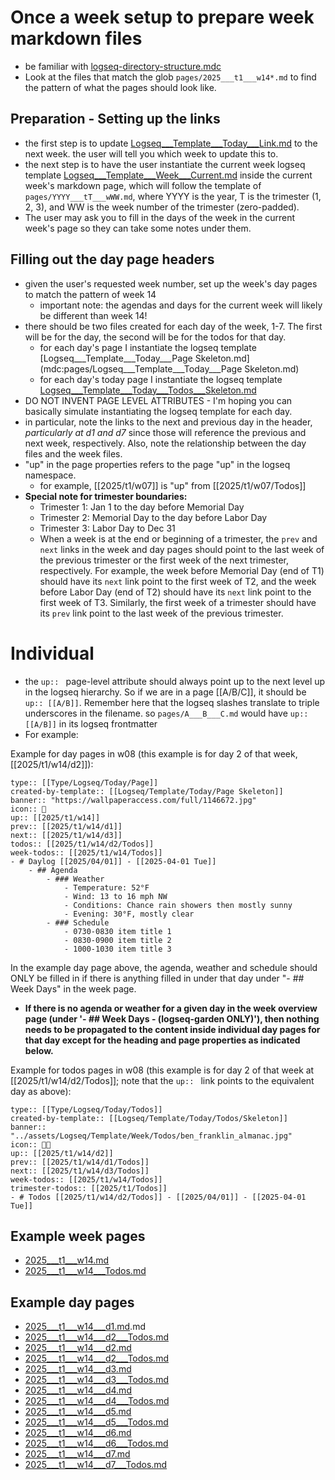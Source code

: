 # Once a week setup to prepare week markdown files 
- be familiar with [logseq-directory-structure.mdc](mdc:.cursor/rules/logseq-cursor-rules/logseq-directory-structure.mdc)
- Look at the files that match the glob `pages/2025___t1___w14*.md` to find the pattern of what the pages should look like. 

## Preparation - Setting up the links
- the first step is to update [Logseq___Template___Today___Link.md](mdc:pages/Logseq___Template___Today___Link.md) to the next week. the user will tell you which week to update this to.
- the next step is to have the user instantiate the current week logseq template [Logseq___Template___Week___Current.md](mdc:pages/Logseq___Template___Week___Current.md) inside the current week's markdown page, which will follow the template of `pages/YYYY___tT___wWW.md`, where YYYY is the year, T is the trimester (1, 2, 3), and WW is the week number of the trimester (zero-padded).
- The user may ask you to fill in the days of the week in the current week's page so they can take some notes under them.

## Filling out the day page headers
- given the user's requested week number, set up the week's day pages to match the pattern of week 14
  - important note: the agendas and days for the current week will likely be different than week 14!
- there should be two files created for each day of the week, 1-7. The first will be for the day, the second will be for the todos for that day.
  - for each day's page I instantiate the logseq template [Logseq___Template___Today___Page Skeleton.md](mdc:pages/Logseq___Template___Today___Page Skeleton.md)
  - for each day's today page I instantiate the logseq template [Logseq___Template___Today___Todos___Skeleton.md](mdc:pages/Logseq___Template___Today___Todos___Skeleton.md)
- DO NOT INVENT PAGE LEVEL ATTRIBUTES - I'm hoping you can basically simulate instantiating the logseq template for each day.
- in particular, note the links to the next and previous day in the header, *particularly at d1 and d7* since those will reference the previous and next week, respectively. Also, note the relationship between the day files and the week files. 
- "up" in the page properties refers to the page "up" in the logseq namespace. 
  - for example, [[2025/t1/w07]] is "up" from [[2025/t1/w07/Todos]] 
- **Special note for trimester boundaries:**
  - Trimester 1: Jan 1 to the day before Memorial Day
  - Trimester 2: Memorial Day to the day before Labor Day
  - Trimester 3: Labor Day to Dec 31
  - When a week is at the end or beginning of a trimester, the `prev` and `next` links in the week and day pages should point to the last week of the previous trimester or the first week of the next trimester, respectively. For example, the week before Memorial Day (end of T1) should have its `next` link point to the first week of T2, and the week before Labor Day (end of T2) should have its `next` link point to the first week of T3. Similarly, the first week of a trimester should have its `prev` link point to the last week of the previous trimester.

# Individual 
- the `up:: ` page-level attribute should always point up to the next level up in the logseq hierarchy. So if we are in a page [[A/B/C]], it should be `up:: [[A/B]]`. Remember here that the logseq slashes translate to triple underscores in the filename. so `pages/A___B___C.md` would have `up:: [[A/B]]` in its logseq frontmatter
- For example:

Example for day pages in w08 (this example is for day 2 of that week, [[2025/t1/w14/d2]]):
~~~
type:: [[Type/Logseq/Today/Page]]
created-by-template:: [[Logseq/Template/Today/Page Skeleton]]
banner:: "https://wallpaperaccess.com/full/1146672.jpg"
icon:: 📖
up:: [[2025/t1/w14]]
prev:: [[2025/t1/w14/d1]]
next:: [[2025/t1/w14/d3]]
todos:: [[2025/t1/w14/d2/Todos]]
week-todos:: [[2025/t1/w14/Todos]]
- # Daylog [[2025/04/01]] - [[2025-04-01 Tue]]
	- ## Agenda
		- ### Weather
			- Temperature: 52°F
			- Wind: 13 to 16 mph NW
			- Conditions: Chance rain showers then mostly sunny
			- Evening: 30°F, mostly clear
		- ### Schedule
			- 0730-0830 item title 1
			- 0830-0900 item title 2
			- 1000-1030 item title 3
~~~

In the example day page above, the agenda, weather and schedule should ONLY be filled in if there is anything filled in under that day under "- ## Week Days" in the week page.
- **If there is no agenda or weather for a given day in the week overview page (under '- ## Week Days - (logseq-garden ONLY)'), then nothing needs to be propagated to the content inside individual day pages for that day except for the heading and page properties as indicated below.**

Example for todos pages in w08 (this example is for day 2 of that week at [[2025/t1/w14/d2/Todos]]; note that the `up:: ` link points to the equivalent day as above):
~~~
type:: [[Type/Logseq/Today/Todos]]
created-by-template:: [[Logseq/Template/Today/Todos/Skeleton]]
banner:: "../assets/Logseq/Template/Week/Todos/ben_franklin_almanac.jpg"
icon:: 📅✅
up:: [[2025/t1/w14/d2]]
prev:: [[2025/t1/w14/d1/Todos]]
next:: [[2025/t1/w14/d3/Todos]]
week-todos:: [[2025/t1/w14/Todos]]
trimester-todos:: [[2025/t1/Todos]]
- # Todos [[2025/t1/w14/d2/Todos]] - [[2025/04/01]] - [[2025-04-01 Tue]]
~~~


## Example week pages 
- [2025___t1___w14.md](mdc:pages/2025___t1___w14.md)
- [2025___t1___w14___Todos.md](mdc:pages/2025___t1___w14___Todos.md)

## Example day pages
- [2025___t1___w14___d1.md](mdc:pages/2025___t1___w14___d1.md).md
- [2025___t1___w14___d2___Todos.md](mdc:pages/2025___t1___w14___d2___Todos.md)
- [2025___t1___w14___d2.md](mdc:pages/2025___t1___w14___d2.md)
- [2025___t1___w14___d2___Todos.md](mdc:pages/2025___t1___w14___d2___Todos.md)
- [2025___t1___w14___d3.md](mdc:pages/2025___t1___w14___d3.md)
- [2025___t1___w14___d3___Todos.md](mdc:pages/2025___t1___w14___d3___Todos.md)
- [2025___t1___w14___d4.md](mdc:pages/2025___t1___w14___d4.md)
- [2025___t1___w14___d4___Todos.md](mdc:pages/2025___t1___w14___d4___Todos.md)
- [2025___t1___w14___d5.md](mdc:pages/2025___t1___w14___d5.md)
- [2025___t1___w14___d5___Todos.md](mdc:pages/2025___t1___w14___d5___Todos.md)
- [2025___t1___w14___d6.md](mdc:pages/2025___t1___w14___d6.md)
- [2025___t1___w14___d6___Todos.md](mdc:pages/2025___t1___w14___d6___Todos.md)
- [2025___t1___w14___d7.md](mdc:pages/2025___t1___w14___d7.md)
- [2025___t1___w14___d7___Todos.md](mdc:pages/2025___t1___w14___d7___Todos.md)
